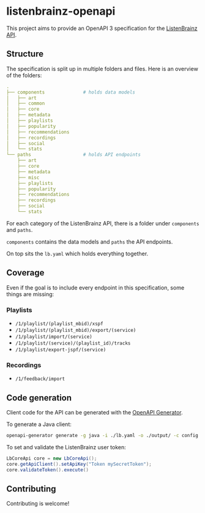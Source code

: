 # listenbrainz-openapi

This project aims to provide an OpenAPI 3 specification for the [ListenBrainz API](https://listenbrainz.readthedocs.io/en/latest/users/api/index.html#reference).

## Structure

The specification is split up in multiple folders and files. Here is an overview of the folders:


```yaml
.
├── components              # holds data models
│   ├── art
│   ├── common
│   ├── core
│   ├── metadata
│   ├── playlists
│   ├── popularity
│   ├── recommendations
│   ├── recordings
│   ├── social
│   └── stats
└── paths                   # holds API endpoints
    ├── art
    ├── core
    ├── metadata
    ├── misc
    ├── playlists
    ├── popularity
    ├── recommendations
    ├── recordings
    ├── social
    └── stats
```

For each category of the ListenBrainz API, there is a folder under `components` and `paths`.

`components` contains the data models and `paths` the API endpoints.

On top sits the `lb.yaml` which holds everything together.


## Coverage

Even if the goal is to include every endpoint in this specification, some things are missing:

### Playlists

 * `/1/playlist/(playlist_mbid)/xspf`
 * `/1/playlist/(playlist_mbid)/export/(service)`
 * `/1/playlist/import/(service)`
 * `/1/playlist/(service)/(playlist_id)/tracks`
 * `/1/playlist/export-jspf/(service)`

### Recordings

 * `/1/feedback/import`

## Code generation

Client code for the API can be generated with the [OpenAPI Generator](https://openapi-generator.tech/docs/installation).

To generate a Java client:

```sh
openapi-generator generate -g java -i ./lb.yaml -o ./output/ -c config.json --additional-properties=useSingleRequestParameter=true
```

To set and validate the ListenBrainz user token:

```java
LbCoreApi core = new LbCoreApi();
core.getApiClient().setApiKey("Token mySecretToken");
core.validateToken().execute()
```

## Contributing

Contributing is welcome!

